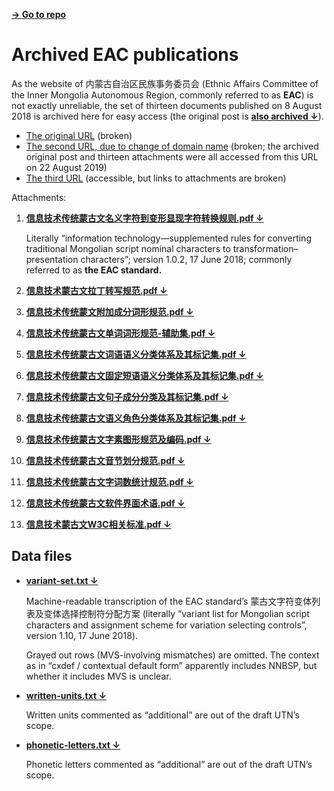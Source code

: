 [**→ Go to repo**](https://github.com/lianghai/mongolian/tree/master/archived-eac-publications)

# Archived EAC publications

As the website of 内蒙古自治区民族事务委员会 (Ethnic Affairs Committee of the Inner Mongolia Autonomous Region, commonly referred to as **EAC**) is not exactly unreliable, the set of thirteen documents published on 8 August 2018 is archived here for easy access (the original post is [**also archived ↓**](./内蒙古自治区民委关于发布“蒙古语言文字数字资源建设与共享工程”项目信息处理用蒙古文相关标准的公告.html)).

- [The original URL](http://nmgmzw.gov.cn/nmmwh/gsgg/201808/5938899e00fc43aebd189acaa5c6f9e4.shtml) (broken)
- [The second URL, due to change of domain name](http://mw.nmg.gov.cn/nmmwh/gsgg/201808/5938899e00fc43aebd189acaa5c6f9e4.shtml) (broken; the archived original post and thirteen attachments were all accessed from this URL on 22 August 2019)
- [The third URL](http://mw.nmg.gov.cn/zwxxgk/tzgg/201808/t20180808_9150.html) (accessible, but links to attachments are broken)

Attachments:

1. [**信息技术传统蒙古文名义字符到变形显现字符转换规则.pdf ↓**](./1.%20信息技术传统蒙古文名义字符到变形显现字符转换规则.pdf)

    Literally “information technology—supplemented rules for converting traditional Mongolian script nominal characters to transformation–presentation characters”; version 1.0.2, 17 June 2018; commonly referred to as **the EAC standard.**

2. [**信息技术蒙古文拉丁转写规范.pdf ↓**](./2.%20信息技术蒙古文拉丁转写规范.pdf)

3. [**信息技术传统蒙文附加成分词形规范.pdf ↓**](./3.%20信息技术传统蒙文附加成分词形规范.pdf)

4. [**信息技术传统蒙古文单词词形规范-辅助集.pdf ↓**](./4.%20信息技术传统蒙古文单词词形规范-辅助集.pdf)

5. [**信息技术传统蒙古文词语语义分类体系及其标记集.pdf ↓**](./5.%20信息技术传统蒙古文词语语义分类体系及其标记集.pdf)

6. [**信息技术传统蒙古文固定短语语义分类体系及其标记集.pdf ↓**](./6.%20信息技术传统蒙古文固定短语语义分类体系及其标记集.pdf)

7. [**信息技术传统蒙古文句子成分分类及其标记集.pdf ↓**](./7.%20信息技术传统蒙古文句子成分分类及其标记集.pdf)

8. [**信息技术传统蒙古文语义角色分类体系及其标记集.pdf ↓**](./8.%20信息技术传统蒙古文语义角色分类体系及其标记集.pdf)

9. [**信息技术传统蒙古文字素图形规范及编码.pdf ↓**](./9.%20信息技术传统蒙古文字素图形规范及编码.pdf)

10. [**信息技术传统蒙古文音节划分规范.pdf ↓**](./10.%20信息技术传统蒙古文音节划分规范.pdf)

11. [**信息技术传统蒙古文字词数统计规范.pdf ↓**](./11.%20信息技术传统蒙古文字词数统计规范.pdf)

12. [**信息技术传统蒙古文软件界面术语.pdf ↓**](./12.%20信息技术传统蒙古文软件界面术语.pdf)

13. [**信息技术蒙古文W3C相关标准.pdf ↓**](./13.%20信息技术蒙古文W3C相关标准.pdf)

## Data files

- [**variant-set.txt ↓**](./data/variant-set.txt)

    Machine-readable transcription of the EAC standard’s 蒙古文字符变体列表及变体选择控制符分配方案 (literally “variant list for Mongolian script characters and assignment scheme for variation selecting controls”, version 1.10, 17 June 2018).

    Grayed out rows (MVS-involving mismatches) are omitted. The context as in “cxdef / contextual default form” apparently includes NNBSP, but whether it includes MVS is unclear.

- [**written-units.txt ↓**](./data/written-units.txt)

    Written units commented as “additional” are out of the draft UTN’s scope.

- [**phonetic-letters.txt ↓**](./data/phonetic-letters.txt)

    Phonetic letters commented as “additional” are out of the draft UTN’s scope.
